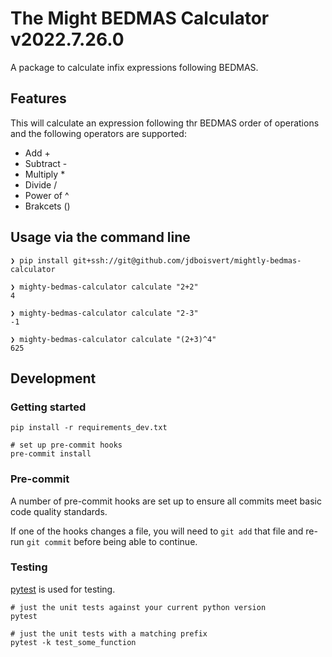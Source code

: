 # The Might BEDMAS Calculator v2022.7.26.0
A package to calculate infix expressions following BEDMAS.

## Features

This will calculate an expression following thr BEDMAS order of operations and the following operators are supported:

* Add +
* Subtract -
* Multiply *
* Divide /
* Power of ^
* Brakcets ()

## Usage via the command line

    ❯ pip install git+ssh://git@github.com/jdboisvert/mightly-bedmas-calculator

    ❯ mighty-bedmas-calculator calculate "2+2"
    4

    ❯ mighty-bedmas-calculator calculate "2-3"
    -1

    ❯ mighty-bedmas-calculator calculate "(2+3)^4"
    625


## Development

### Getting started

    pip install -r requirements_dev.txt

    # set up pre-commit hooks
    pre-commit install

### Pre-commit

A number of pre-commit hooks are set up to ensure all commits meet basic code quality standards.

If one of the hooks changes a file, you will need to `git add` that file and re-run `git commit` before being able to continue.

### Testing

[pytest](https://docs.pytest.org/en/6.2.x/) is used for testing.

    # just the unit tests against your current python version
    pytest

    # just the unit tests with a matching prefix
    pytest -k test_some_function
